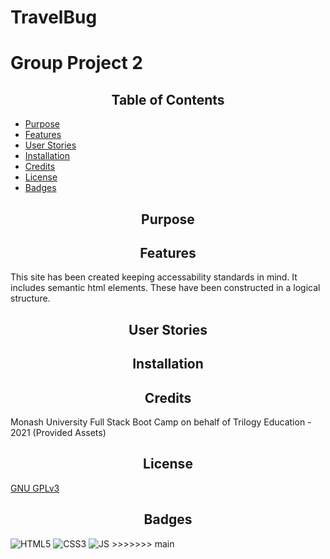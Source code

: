 # TravelBug
# Group Project 2 

<h2 style="text-align:center"> Table of Contents </h2>

- [Purpose](#Purpose)
- [Features](#Features)
- [User Stories](#Stories)
- [Installation](#Installation)
- [Credits](#Credits)
- [License](#License)
- [Badges](#Badges)



## <h2 style="text-align:center" id="purpose">Purpose</h2>




## <h2 style="text-align:center" id="features">Features</h2>
This site has been created keeping accessability standards in mind.
It includes semantic html elements. These have been constructed in a logical structure. 

## <h2 style="text-align:center" id="Stories">User Stories</h2>



## <h2 style="text-align:center" id="installation">Installation</h2> 


## <h2 style="text-align:center" id="credits"> Credits</h2>
Monash University Full Stack Boot Camp on behalf of Trilogy Education - 2021 (Provided Assets)


## <h2 style="text-align:center">License</h2>
[GNU GPLv3](https://choosealicense.com/licenses/gpl-3.0/)

## <h2 style="text-align:center">Badges</h2>

<img alt="HTML5" src="https://img.shields.io/badge/html5-%23E34F26.svg?style=for-the-badge&logo=html5&logoColor=white"/>
<img alt="CSS3" src="https://img.shields.io/badge/css3-%231572B6.svg?style=for-the-badge&logo=css3&logoColor=white"/>
<img alt="JS" src="https://img.shields.io/badge/JavaScript-F7DF1E?style=for-the-badge&logo=javascript&logoColor=black"/>
>>>>>>> main


